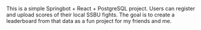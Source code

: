 This is a simple Springbot + React + PostgreSQL project.
Users can register and upload scores of their local SSBU fights.
The goal is to create a leaderboard from that data as a fun project for my friends and me.
